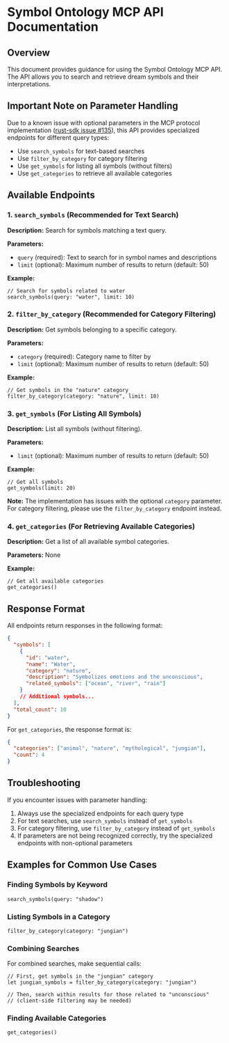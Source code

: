 # Symbol Ontology MCP API Documentation

## Overview

This document provides guidance for using the Symbol Ontology MCP API. The API allows you to search and retrieve dream symbols and their interpretations.

## Important Note on Parameter Handling

Due to a known issue with optional parameters in the MCP protocol implementation ([rust-sdk issue #135](https://github.com/modelcontextprotocol/rust-sdk/issues/135)), this API provides specialized endpoints for different query types:

- Use `search_symbols` for text-based searches
- Use `filter_by_category` for category filtering
- Use `get_symbols` for listing all symbols (without filters)
- Use `get_categories` to retrieve all available categories

## Available Endpoints

### 1. `search_symbols` (Recommended for Text Search)

**Description:** Search for symbols matching a text query.

**Parameters:**

- `query` (required): Text to search for in symbol names and descriptions
- `limit` (optional): Maximum number of results to return (default: 50)

**Example:**

```
// Search for symbols related to water
search_symbols(query: "water", limit: 10)
```

### 2. `filter_by_category` (Recommended for Category Filtering)

**Description:** Get symbols belonging to a specific category.

**Parameters:**

- `category` (required): Category name to filter by
- `limit` (optional): Maximum number of results to return (default: 50)

**Example:**

```
// Get symbols in the "nature" category
filter_by_category(category: "nature", limit: 10)
```

### 3. `get_symbols` (For Listing All Symbols)

**Description:** List all symbols (without filtering).

**Parameters:**

- `limit` (optional): Maximum number of results to return (default: 50)

**Example:**

```
// Get all symbols
get_symbols(limit: 20)
```

**Note:** The implementation has issues with the optional `category` parameter. For category filtering, please use the `filter_by_category` endpoint instead.

### 4. `get_categories` (For Retrieving Available Categories)

**Description:** Get a list of all available symbol categories.

**Parameters:** None

**Example:**

```
// Get all available categories
get_categories()
```

## Response Format

All endpoints return responses in the following format:

```json
{
  "symbols": [
    {
      "id": "water",
      "name": "Water",
      "category": "nature",
      "description": "Symbolizes emotions and the unconscious",
      "related_symbols": ["ocean", "river", "rain"]
    }
    // Additional symbols...
  ],
  "total_count": 10
}
```

For `get_categories`, the response format is:

```json
{
  "categories": ["animal", "nature", "mythological", "jungian"],
  "count": 4
}
```

## Troubleshooting

If you encounter issues with parameter handling:

1. Always use the specialized endpoints for each query type
2. For text searches, use `search_symbols` instead of `get_symbols`
3. For category filtering, use `filter_by_category` instead of `get_symbols`
4. If parameters are not being recognized correctly, try the specialized endpoints with non-optional parameters

## Examples for Common Use Cases

### Finding Symbols by Keyword

```
search_symbols(query: "shadow")
```

### Listing Symbols in a Category

```
filter_by_category(category: "jungian")
```

### Combining Searches

For combined searches, make sequential calls:

```
// First, get symbols in the "jungian" category
let jungian_symbols = filter_by_category(category: "jungian")

// Then, search within results for those related to "unconscious"
// (client-side filtering may be needed)
```

### Finding Available Categories

```
get_categories()
```
